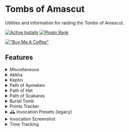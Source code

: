 # Tombs of Amascut

Utilities and information for raiding the Tombs of Amascut.


[![Active Installs](http://img.shields.io/endpoint?url=https://api.runelite.net/pluginhub/shields/installs/plugin/tombs-of-amascut)](https://runelite.net/plugin-hub/show/tombs-of-amascut)
[![Plugin Rank](http://img.shields.io/endpoint?url=https://api.runelite.net/pluginhub/shields/rank/plugin/tombs-of-amascut)](https://runelite.net/plugin-hub/show/tombs-of-amascut)

[!["Buy Me A Coffee"](https://www.buymeacoffee.com/assets/img/custom_images/orange_img.png)](https://www.buymeacoffee.com/LlemonDuck)

## Features

<details>
<summary>Miscellaneous</summary>

### 🚀 Quick Proceed
Swaps all left-click "Enter", "Pass", etc. options
to be left-click "Quick-Enter", "Quick-Pass", etc.

This behaviour may not be desired for large groups at the Crondis (tree watering) puzzle.
For this case, you can choose the "Not Crondis" option, which will only disable quick-pass
for the Crondis puzzle's entrance.

### 🚀 HP Orbs

Allows removing the team member HP orbs altogether,
or replacing them with linear health bars.

### 🚀 Show Updates

Displays an update panel with a changelog upon entering the ToA lobby
after major plugin updates.

![Update Notifier Preview](docs/update-notifier.png)

### 🚀 Salts Cooldown

Prevents wasting smelling salts by adding a cooldown to the Crush option.

</details>

<details>
<summary>Akkha</summary>

### 🚀 Shadows Hp Overlay

Displays the current health of Akkha's shadows.
Font style and size can be controlled by the matching options.

</details>

<details>
<summary>Kephri</summary>

### 🚀 Swarmer

Displays wave numbers on scarab swarms in the kephri room as they spawn.
The side panel will show logs of previous raid's leaked swarms.
Font color, style and size can be controlled by the matching options.

![Swarmer Example](docs/kephri/swarms.png "Swarmer Example")

</details>

<details>
<summary>Path of Apmeken</summary>

### 🕰️ Apmeken Wave Helper (legacy)

This feature displays a static list of wave spawns on the side panel.
It is included as a legacy option from prior to Jagex allowing more immersive plugins
within the Tombs of Amascut.

### 🚀 Baboon Outline

Highlights each baboon type within the Path of Apmeken as its own colour.
The highlight style and colour for each baboon can be controlled by the matching options.
To disable a specific type of baboon highlighting, set its opacity to 0.
Baboon thralls are not highlighted by default.

### 🚀 Volatile Baboon Radius

Highlights the explosion area around each Volatile Baboon.
The colour can be controlled by the matching option.

</details>

<details>
<summary>Path of Het</summary>

### 🚀 Beam Timer

Displays a timer on the Caster statue indicating when the light beam will be cast.
Clicking on Het's seal the tick prior to the beam being cast 
(when the indicator is green) will enable you to get an extra hit on the seal. 
In solos, this can be used for a consistent "1-down".

![Beam Timer Example](docs/het/beam-timer.gif)

### 🚀 Mirror Puzzle Solver

Displays solutions for the mirror puzzle by showing
which breakable walls need to be broken,
where to place movable mirrors,
and which dirty mirrors require cleaning.
Place mirrors on the marked tiles with the reflective face 
aligned with the filled-in portion of the red triangle.

![Mirror Solve Example](docs/het/mirror-solve.gif)

### 🚀 Deposit-pickaxe Swap

While holding a pickaxe, swaps the left-click option to "Deposit-pickaxe"
on the statue in the mirror puzzle room.

![](docs/het/deposit-pickaxe.gif)

### 🚀 Pickaxe Reminders

Prevent Room Exit and Prevent Raid Start remove the left-click options
to leave the Path of Het or begin a raid, respectively, 
until you have deposited your pickaxe into the holder statue.
To override, use the right-click menu on the entryway.

A visual warning can also be enabled for each with the matching option.

![Pickaxe Reminder](docs/het/pickaxe-reminder.png)

</details>

<details>
<summary>Path of Scabaras</summary>

### 🚀 Puzzle Helpers

#### Addition Puzzle

Highlights a path through the tiles that will add up to the target number.

![](docs/scabaras/addition.gif)

#### Lights

Shows the tiles that need to be flipped to solve the puzzle.

![](docs/scabaras/lights.gif)

#### Obelisks

Highlights the correct obelisk pattern as it is discovered by the player.

![](docs/scabaras/obelisks.gif)

#### Sequence

Shows the tile sequence after the pattern is shown.

![](docs/scabaras/sequence.gif)

#### Matching

Highlights each tile image a unique colour after it has been flipped once.

![](docs/scabaras/matching.gif)
</details>

<details>
<summary>Burial Tomb</summary>

### 🚀 Bank-all Single Click

Allows banking all loot with a single left-click on the bank option,
instead of requiring a submenu selection.

### 🚀 Purple Chest Audio

This will play a `.wav` audio file from your local machine whenever 
the Tombs of Amascut Sarcophagus is opened (the purple chest).
Volume can be controlled by the matching option.

#### Setup
1. Open your `.runelite/tombs-of-amascut` folder
    * On Windows, `C:\Users\<pcname>\.runelite\tombs-of-amascut` or `%USERPROFILE%\.runelite\tombs-of-amascut`
    * On macOS and Linux, `~/.runelite/tombs-of-amascut`
2. Add your sound file
    * The file should be named `toa-chest.wav` and only `.wav` files are supported.
    * The entirety of the file will be played, it is recommended to limit this file to 30 seconds.

### 🚀 Recolour Options

Allows recolouring the sarcophagus' flames based on whether there was 
no unique reward,  a unique reward for you, or a unique reward for another player.

### 🚀 Detect Cursed Phalanx

Prevents opening any raid loot chests while carrying or wielding a cursed phalanx,
or corresponding ornamented Osmumten's fang, on raid levels 500 or above.
This is to allow collecting duplicates, which otherwise will not appear in the loot.

### 🚀 Track Purple Dry Count

Shows a count after opening the loot chest of how many raids since seeing your last
unique drop. Team member unique drops are included, and reset the counter.

</details>

<details>
<summary>Points Tracker</summary>

### 🚀 Points Tracker

Tracks an estimate of the raid points earned, 
which directly controls both unique and common loot.
The on-screen overlay can be enabled and configured using the matching options.

### 🚀 Points Total Message

Displays the raid point totals in chat after leaving the burial tomb,
similar to the Chambers of Xeric message.

### 🚀 Send to External Plugins

Allows other locally installed plugins to receive points data at the end of raids.
As of writing, the only plugin which consumes this data is Raid Data Tracker.

</details>

<details>
<summary> 🕰️ Invocation Presets (legacy)</summary>

This feature predates the implementation of vanilla invocation presets.
Right-click the in-game "Presets" button to save or load presets.
Since the plugin cannot interact with the UI on your behalf, 
it instead displays which invocations need to be toggled.

Use shift+right-click to delete presets.

</details>

<details>
<summary>Invocation Screenshot</summary>

Adds a button to the ToA Invocations Interface that will 
copy all of your invocations as a picture to your system clipboard.
This image will also include the rewards section if it's enabled 
and the button is selected within the in-game interface.

Whether to use the currently-installed resource pack
(from the Resource Packs plugin)
can be toggled using the matching option.

![Screenshot Button](docs/invocations/screenshot-button.png)

![Example Invocations Screenshot](docs/invocations/screenshot-example.png)
</details>

<details>
<summary>Time Tracking</summary>

### 🚀 Target Time in Timer

Adds the selected target time invocation to the vanilla timer overlay.

### 🚀 Splits

Shows per-room or per-path timer splits as an overlay,
or as a chat message at the end of the raid.

</details>
